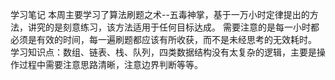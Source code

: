 学习笔记
本周主要学习了算法刷题之术--五毒神掌，基于一万小时定律提出的方法，讲究的是刻意练习，该方法适用于任何目标达成。
需要注意的是每一小时都必须是有效的时间，每一遍刷题都应该有所收获，而不是未经思考的无效耗时。
学习知识点：数组、链表、栈、队列，四类数据结构没有太复杂的逻辑，主要是操作过程中需要注意思路清晰，注意边界判断等等。
